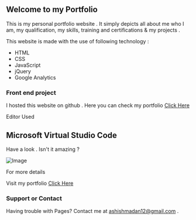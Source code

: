 ## Welcome to my Portfolio

This is my personal portfolio website . It simply depicts all about me who I am, my qualification, my skills, training and certifications & my projects .

This website is made with the use of following technology :
- HTML
- CSS
- JavaScript
- jQuery
- Google Analytics


### Front end project
I hosted this website on github . Here you can check my portfolio [Click Here](https://am282000.github.io/portfolio/)

Editor Used 
## Microsoft Virtual Studio Code

Have a look . Isn't it amazing ?

![Image](src)


For more details 

Visit my portfolio [Click Here](https://am282000.github.io/portfolio/)


### Support or Contact

Having trouble with Pages? Contact me at ashishmadan12@gmail.com .


